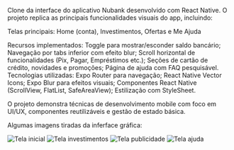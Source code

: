 Clone da interface do aplicativo Nubank desenvolvido com React Native. O projeto replica as principais funcionalidades visuais do app, incluindo:

Telas principais: Home (conta), Investimentos, Ofertas e Me Ajuda
    
Recursos implementados:
    Toggle para mostrar/esconder saldo bancário;
    Navegação por tabs inferior com efeito blur;
    Scroll horizontal de funcionalidades (Pix, Pagar, Empréstimos etc.);
    Seções de cartão de crédito, novidades e promoções;
    Página de ajuda com FAQ pesquisável.
Tecnologias utilizadas:
    Expo Router para navegação;
    React Native Vector Icons;
    Expo Blur para efeitos visuais;
    Componentes React Native (ScrollView, FlatList, SafeAreaView);
    Estilização com StyleSheet.
        
O projeto demonstra técnicas de desenvolvimento mobile com foco em UI/UX, componentes reutilizáveis e gestão de estado básica.

Algumas imagens tiradas da inferface gráfica:
<p><img src="./preview/IMG-20250615-WA0023.jpg" alt="Tela inicial"/>  
    <img src="./preview/IMG-20250615-WA0024.jpg" alt="Tela investimentos"/>
    <img src="./preview/IMG-20250615-WA0025.jpg" alt="Tela publicidade"/>
    <img src="./preview/IMG-20250615-WA0022.jpg" alt="Tela ajuda"/>
</p>








